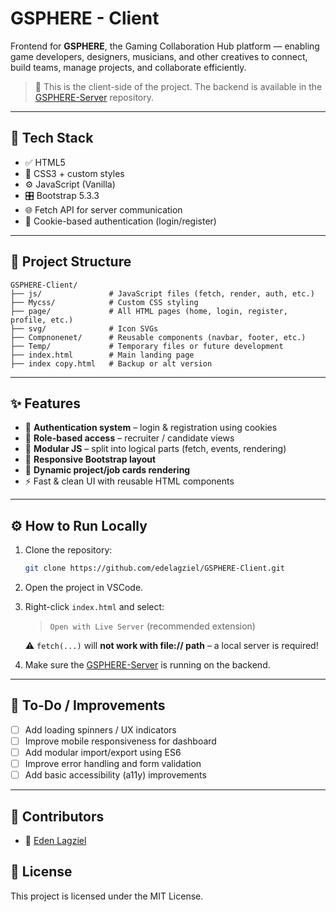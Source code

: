 # GSPHERE - Client

Frontend for **GSPHERE**, the Gaming Collaboration Hub platform — enabling game developers, designers, musicians, and other creatives to connect, build teams, manage projects, and collaborate efficiently.

> 🔗 This is the client-side of the project. The backend is available in the [GSPHERE-Server](https://github.com/edelagziel/GSPHERE-Server) repository.

---

## 🚀 Tech Stack

- ✅ HTML5  
- 🎨 CSS3 + custom styles  
- ⚙️ JavaScript (Vanilla)  
- 🎛 Bootstrap 5.3.3  
- 🌐 Fetch API for server communication  
- 🍪 Cookie-based authentication (login/register)

---

## 📁 Project Structure

```
GSPHERE-Client/
├── js/               # JavaScript files (fetch, render, auth, etc.)
├── Mycss/            # Custom CSS styling
├── page/             # All HTML pages (home, login, register, profile, etc.)
├── svg/              # Icon SVGs
├── Compnonenet/      # Reusable components (navbar, footer, etc.)
├── Temp/             # Temporary files or future development
├── index.html        # Main landing page
├── index copy.html   # Backup or alt version
```

---

## ✨ Features

- 🔐 **Authentication system** – login & registration using cookies  
- 🧠 **Role-based access** – recruiter / candidate views  
- 🧱 **Modular JS** – split into logical parts (fetch, events, rendering)  
- 🧭 **Responsive Bootstrap layout**  
- 🎴 **Dynamic project/job cards rendering**  
- ⚡ Fast & clean UI with reusable HTML components

---

## ⚙️ How to Run Locally

1. Clone the repository:
   ```bash
   git clone https://github.com/edelagziel/GSPHERE-Client.git
   ```

2. Open the project in VSCode.

3. Right-click `index.html` and select:  
   > `Open with Live Server` (recommended extension)

   ⚠️ `fetch(...)` will **not work with file:// path** – a local server is required!

4. Make sure the [GSPHERE-Server](https://github.com/edelagziel/GSPHERE-Server) is running on the backend.

---

## 📌 To-Do / Improvements

- [ ] Add loading spinners / UX indicators  
- [ ] Improve mobile responsiveness for dashboard  
- [ ] Add modular import/export using ES6  
- [ ] Improve error handling and form validation  
- [ ] Add basic accessibility (a11y) improvements

---

## 👥 Contributors

- 👤 [Eden Lagziel](https://github.com/edelagziel)  


## 📝 License

This project is licensed under the MIT License.
